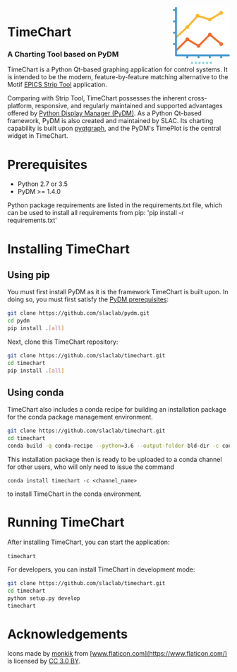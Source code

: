 <img src="timechart_launcher/icons/charts_128.png" width="128" height="128" align="right"/>
  <h1>TimeChart</h1>
  <h3>A Charting Tool based on PyDM</h3>
</p>

TimeChart is a Python Qt-based graphing application for control systems.
It is intended to be the modern, feature-by-feature matching alternative
to the Motif [EPICS Strip Tool](https://epics.anl.gov/extensions/StripTool/ "EPICS Strip Tool") application.

Comparing with Strip Tool, TimeChart possesses the inherent cross-platform,
responsive, and regularly maintained and supported advantages offered by
[Python Display Manager (PyDM)](https://github.com/slaclab/pydm "PyDM").
As a Python Qt-based framework, PyDM is also created and maintained by SLAC.
Its charting capability is built upon [pyqtgraph](http://pyqtgraph.org/ "PyQtGraph"),
and the PyDM's TimePlot is the central widget in TimeChart.

# Prerequisites
* Python 2.7 or 3.5
* PyDM >= 1.4.0

Python package requirements are listed in the requirements.txt file, which can
be used to install all requirements from pip: 'pip install -r requirements.txt'

# Installing TimeChart
## Using pip
You must first install PyDM as it is the framework TimeChart is built upon.
In doing so, you must first satisfy the [PyDM prerequisites](https://github.com/slaclab/pydm/blob/master/requirements.txt, "PyDM Requirements"):
 
```sh
git clone https://github.com/slaclab/pydm.git
cd pydm
pip install .[all]
```

Next, clone this TimeChart repository:

```sh
git clone https://github.com/slaclab/timechart.git
cd timechart
pip install .[all]
```

## Using conda
TimeChart also includes a conda recipe for building an installation package for the conda package management environment.

```sh
git clone https://github.com/slaclab/timechart.git
cd timechart
conda build -q conda-recipe --python=3.6 --output-folder bld-dir -c conda-forge -c pydm-tag -c conda-forge
```
This installation package then is ready to be uploaded to a conda channel for other users, who will only need to issue the command
```
conda install timechart -c <channel_name>
```
to install TimeChart in the conda environment.

# Running TimeChart
After installing TimeChart, you can start the application:

```timechart```

For developers, you can install TimeChart in development mode:

```sh
git clone https://github.com/slaclab/timechart.git
cd timechart
python setup.py develop
timechart
```

# Acknowledgements

Icons made by [monkik](https://www.flaticon.com/authors/monkik) from [www.flaticon.com](https://www.flaticon.com/) is licensed by [CC 3.0 BY](http://creativecommons.org/licenses/by/3.0/).
